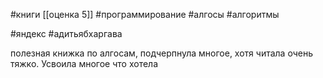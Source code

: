 #книги 
[[оценка 5]]
#программирование 
#алгосы 
#алгоритмы 

#яндекс 
#адитьябхаргава

полезная книжка по алгосам, подчерпнула многое, хотя читала очень тяжко.
Усвоила многое что хотела 